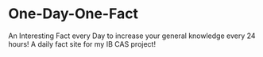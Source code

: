 # One-Day-One-Fact
An Interesting Fact every Day to increase your general knowledge every 24 hours! A daily fact site for my IB CAS project!

